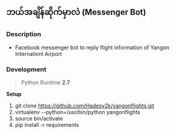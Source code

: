 ## ဘယ်အချိန်ဆိုက်မှာလဲ (Messenger Bot)  

### Description
- Facebook messenger bot to reply flight information of Yangon Internationl Airport

### Development
> Python Runtime **2.7**  

**Setup**  
1. git clone https://github.com/Hadesy2k/yangonflights.git
2. virtualenv --python=/usr/bin/python yangonflights
3. source bin/activate
4. pip install -r requirements
